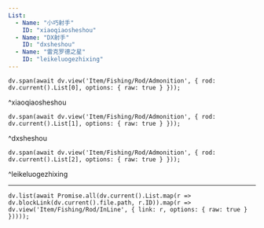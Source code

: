 ```yaml
---
List:
  - Name: "小巧射手"
    ID: "xiaoqiaosheshou"
  - Name: "DX射手"
    ID: "dxsheshou"
  - Name: "雷克罗德之星"
    ID: "leikeluogezhixing"
---
```

```dataviewjs
dv.span(await dv.view('Item/Fishing/Rod/Admonition', { rod: dv.current().List[0], options: { raw: true } }));
```
^xiaoqiaosheshou

```dataviewjs
dv.span(await dv.view('Item/Fishing/Rod/Admonition', { rod: dv.current().List[1], options: { raw: true } }));
```
^dxsheshou

```dataviewjs
dv.span(await dv.view('Item/Fishing/Rod/Admonition', { rod: dv.current().List[2], options: { raw: true } }));
```
^leikeluogezhixing

---

```dataviewjs
dv.list(await Promise.all(dv.current().List.map(r => dv.blockLink(dv.current().file.path, r.ID)).map(r => dv.view('Item/Fishing/Rod/InLine', { link: r, options: { raw: true } }))));
```